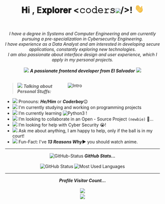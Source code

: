 
<h1 align="center">𝐇i , E𝐱𝐩𝐥𝐨𝐫𝐞𝐫 <𝚌𝚘𝚍𝚎𝚛𝚜<img src="https://github.com/TheDudeThatCode/TheDudeThatCode/blob/master/Assets/Earth.gif" width="24px">/>! <img src="https://raw.githubusercontent.com/ABSphreak/ABSphreak/master/gifs/Hi.gif" width="30px"></h1>
<br>
<p align="center">
  <em>
      I have a degree in Systems and Computer Engineering and am currently pursuing a pre-specialization in Cybersecurity Engineering.<br>
      I have experience as a Data Analyst and am interested in developing secure applications, constantly exploring new technologies. <br>
      I am also passionate about interface design and user experience, which I apply in my personal projects.<br>
  </em> 
  <br>
      <img src="https://media.giphy.com/media/VgCDAzcKvsR6OM0uWg/giphy.gif" width="50" /> <b><i>A passionate frontend developer from El Salvador</i></b> <img src="https://media.giphy.com/media/7j2hfyeVcDtf2/giphy.gif" width="50" />
    <br><br>
</p>

<img align="right" width=300px alt="Intro" src="https://media.giphy.com/media/bGgsc5mWoryfgKBx1u/giphy.gif" />

> <img src="https://media.giphy.com/media/ObNTw8Uzwy6KQ/giphy.gif" width="30px">&nbsp;***Talking about Personal Stuffs:***

- <img src="https://media.giphy.com/media/j1sGG7gbue5o2gS31X/giphy.gif" width="30px">&nbsp;Pronouns: ***He/Him*** or ***Coderboy***😉
- <img src="https://media.giphy.com/media/7TcdtHOCxo3meUvPgj/giphy.gif" width="30px">&nbsp;I'm currently studying and working on programming projects
- <img src="https://media.giphy.com/media/gicLJtvYJlEh0LSdCl/giphy.gif" width="30px">&nbsp;I’m currently learning <img alt="Python3" width="22px" src="https://cdn.jsdelivr.net/npm/simple-icons@v3/icons/python.svg" /> ! 
- <img src="https://media.giphy.com/media/mG7xN3NU7WeUUGiKjM/giphy.gif" width="30px">&nbsp;I’m looking to collaborate in an Open - Source Project `(newbie)` 🤝...
- <img src="https://media.giphy.com/media/1AgViXhq0ZzOZyYfHV/giphy.gif" width="30px">&nbsp;I’m looking for help with Cyber Security 😭!
- <img src="https://media.giphy.com/media/lleGybkEAdmbVE8cKt/giphy.gif" width="30px">&nbsp;Ask me about anything, I am happy to help, only if the ball is in my court!
- <img src="https://media.giphy.com/media/1Bek3O06EXr6YaBcLy/giphy.gif" width="30px">&nbsp;Fun-Fact: I've ***13 Reasons Why***▶️&nbsp;you should watch anime.

<hr>
<p align="center">
<img src="https://media.giphy.com/media/8UHRm5oY4k4FDxq5QG/giphy.gif" width="30px" alt="GitHub-Status"/>&nbsp;<i><b>GitHub Stats...</b></i><br><br>
<img src="https://github-readme-stats.vercel.app/api?username=Esau-Devs&count_private=true&show_icons=true&theme=great-gatsby" alt="GitHub Status"/>
<img src = "https://github-readme-stats.vercel.app/api/top-langs/?username=Esau-Devs&show_icons=true&layout=compact&theme=great-gatsby" alt="Most Used Languages">
</p>

<hr>

<p align="center"> 
  <i><b>Profile Visitor Count...</b></i><br>
    <br>
  <img src="https://raw.githubusercontent.com/saadeghi/saadeghi/master/dino.gif" /><br>
  <img src="https://widgetbite.com/stats/Esau-Devs" />
</p>

